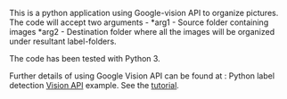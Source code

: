 This is a python application using Google-vision API to organize pictures. The code will accept two arguments -
*arg1 - Source folder containing images
*arg2 - Destination folder where all the images will be organized under resultant label-folders.

The code has been tested with Python 3. 

Further details of using Google Vision API can be found at :
Python label detection [Vision API](https://cloud.google.com/vision/) example.
See the [tutorial](https://cloud.google.com/vision/docs/label-tutorial).


